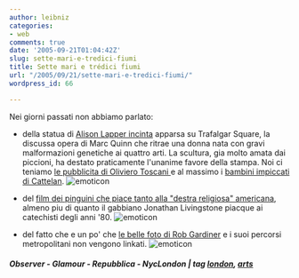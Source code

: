 ```yaml
---
author: leibniz
categories:
- web
comments: true
date: '2005-09-21T01:04:42Z'
slug: sette-mari-e-tredici-fiumi
title: Sette mari e trédici fiumi
url: "/2005/09/21/sette-mari-e-tredici-fiumi/"
wordpress_id: 66

---
```

Nei giorni passati non abbiamo parlato:  
  
- della statua di [Alison Lapper incinta](http://observer.guardian.co.uk/review/story/0,6903,1572401,00.html) apparsa su Trafalgar Square, la discussa opera di Marc Quinn che ritrae una donna nata con gravi malformazioni genetiche ai quattro arti. La scultura, gia molto amata dai piccioni, ha destato praticamente l'unanime favore della stampa. Noi ci teniamo [le pubblicita di Oliviero Toscani ](http://www.glamouronline.it/cont/030mon/031tre/311tre/0509/1301/default.asp)e al massimo i [bambini impiccati di Cattelan](http://www.repubblica.it/2004/e/sezioni/spettacoli_e_cultura/forcamil/forcamil/forcamil.html). ![emoticon](http://www.leibniz-blogs.it/wp-content/plugins/Wysi-Wordpress/plugins/emotions/images/huh.gif)  
  
- del [film dei pinguini che piace tanto alla "destra religiosa" americana](http://observer.guardian.co.uk/uk_news/story/0,6903,1572642,00.html), almeno piu di quanto il gabbiano Jonathan Livingstone piacque ai catechisti degli anni '80. ![emoticon](http://www.leibniz-blogs.it/wp-content/plugins/Wysi-Wordpress/plugins/emotions/images/innocent.gif)  
  
- del fatto che e un po' che [le belle foto di Rob Gardiner](http://www.nyclondon.com/blog/archives/2005/09/15/walking_the_circle_line_st_jamess_park_to_high_street_kensington.blog) e i suoi percorsi metropolitani non vengono linkati. ![emoticon](http://www.leibniz-blogs.it/wp-content/plugins/Wysi-Wordpress/plugins/emotions/images/sleep.gif)  
  


##### Observer - Glamour - Repubblica - NycLondon |  tag [london](http://www.technorati.com/tags/london), [arts](http://www.technorati.com/tags/arts)
